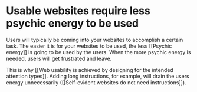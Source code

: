 # Usable websites require less psychic energy to be used
Users will typically be coming into your websites to accomplish a certain task. The easier it is for your websites to be used, the less [[Psychic energy]] is going to be used by the users. When the more psychic energy is needed, users will get frustrated and leave.

This is why [[Web usability is achieved by designing for the intended attention types]]. Adding long instructions, for example, will drain the users energy unnecessarily ([[Self-evident websites do not need instructions]]).

<!-- #connection -->

<!-- {BearID:1A8E243A-34B5-4BAC-A528-A211C7B8C80D-17299-00015182992CB77F} -->
